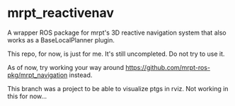 # mrpt_reactivenav
A wrapper ROS package for mrpt's 3D reactive navigation system that also works as a BaseLocalPlanner plugin.

This repo, for now, is just for me. It's still uncompleted. Do not try to use it.

As of now, try working your way around https://github.com/mrpt-ros-pkg/mrpt_navigation instead.

This branch was a project to be able to visualize ptgs in rviz. Not working in this for now...
